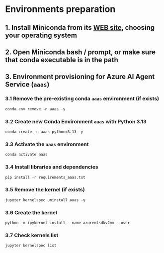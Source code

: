 # Environments preparation

## 1. Install Miniconda from its [WEB site](https://www.anaconda.com/docs/getting-started/miniconda/install), choosing your operating system

## 2. Open Miniconda bash / prompt, or make sure that conda executable is in the path

## 3. Environment provisioning for Azure AI Agent Service (`aaas`)

### 3.1 Remove the pre-existing conda `aaas` environment (if exists)
```conda env remove -n aaas -y```

### 3.2 Create new Conda Environment `aaas` with Python 3.13
```conda create -n aaas python=3.13 -y```

### 3.3 Activate the `aaas` environment
```conda activate aaas```

### 3.4 Install libraries and dependencies
```pip install -r requirements_aaas.txt```

### 3.5 Remove the kernel (if exists)
```jupyter kernelspec uninstall aaas -y```

### 3.6 Create the kernel 
```python -m ipykernel install --name azuremlsdkv2mm --user```

### 3.7 Check kernels list
```jupyter kernelspec list```
